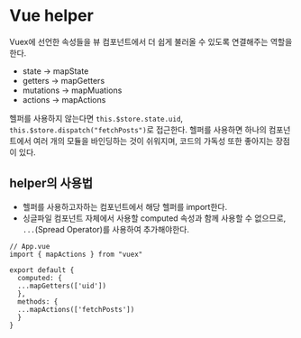 # Vue helper
Vuex에 선언한 속성들을 뷰 컴포넌트에서 더 쉽게 불러올 수 있도록 연결해주는 역할을 한다.

* state → mapState
* getters → mapGetters
* mutations → mapMuations
* actions → mapActions

헬퍼를 사용하지 않는다면 `this.$store.state.uid`, `this.$store.dispatch("fetchPosts")`로 접근한다. 
헬퍼를 사용하면 하나의 컴포넌트에서 여러 개의 모듈을 바인딩하는 것이 쉬워지며, 코드의 가독성 또한 좋아지는 장점이 있다.

## helper의 사용법
- 헬퍼를 사용하고자하는 컴포넌트에서 해당 헬퍼를 import한다.
- 싱글파일 컴포넌트 자체에서 사용할 computed 속성과 함께 사용할 수 없으므로, `...`(Spread Operator)를 사용하여 추가해야한다.
```
// App.vue
import { mapActions } from "vuex"

export default {
  computed: {
  ...mapGetters(['uid'])
  },
  methods: {
  ...mapActions(['fetchPosts'])
  }
}
```
